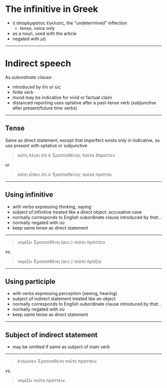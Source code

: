 

# The infinitive in Greek



- ἡ ἀπαρέμφατος ἔγκλισις, the "undetermined" inflection
    - tense, voice only
- as a noun, used with the article
- negated with μή    

---

# Indirect speech

As *subordinate clause*:

- introduced by ὅτι or ὡς 
- finite verb
- mood may be indicative for vivid or factual claim
- distanced reporting uses optative after a past-tense verb (subjunctive after present/future time verbs)

---

## Tense

Same as direct statement, except that imperfect exists only in indicative, so use present with  optative or subjunctive

> αὕτη λέγει ὅτι ὁ Ἐρατοσθένης ταῦτα ἔπραττεν

or 

> αὕτη εἶπεν ὅτι ὁ Ἐρατοσθένης ταῦτα πράττοι

---

## Using infinitive

- with verbs expressing *thinking, saying*
- subject of infinitive treated like a direct object: accusative case
- normally corresponds to English subordinate clause introduced by *that...*
- normally negated with οὐ
- keep same tense as direct statement

---



> νομίζει Ἐρατοσθένη (acc.) τοῦτο πράττειν

vs. 


> νομίζει Ἐρατοσθένη (acc.) τοῦτο πράξαι

---


## Using participle


- with verbs expressing *perception* (seeing, hearing)
- subject of indirect statement  treated like an object
- normally corresponds to English subordinate clause introduced by *that...*
- normally negated with οὐ
- keep same tense as direct statement

--- 

## Subject of indirect statement

- may be omitted if same as subject of main verb

--- 

> ἐνόμισεν Ἐρατοσθένη τοῦτο πράττειν.

vs.

> νομίζει τοῦτο πράττειν.

